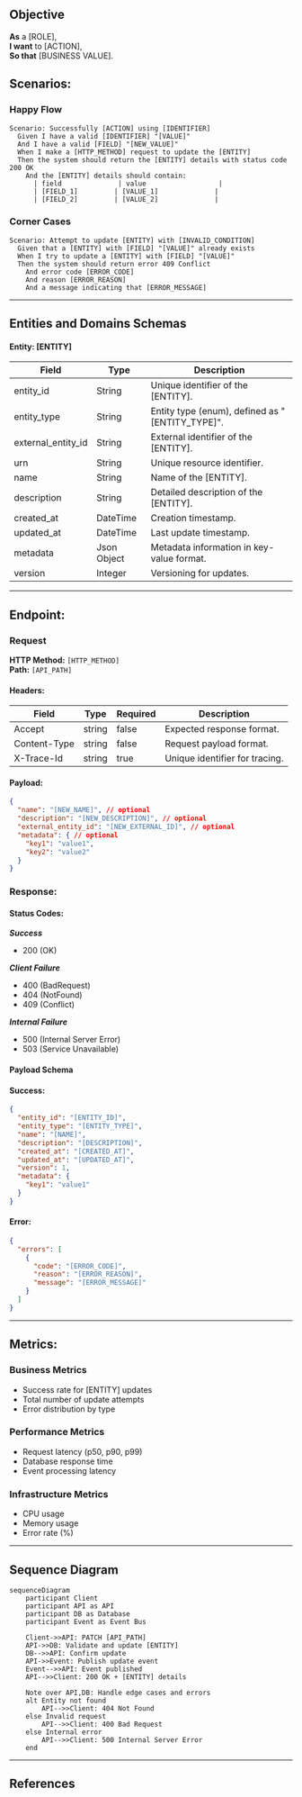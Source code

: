 ## Objective

**As** a [ROLE],  
**I want** to [ACTION],  
**So that** [BUSINESS VALUE].

## Scenarios:

### Happy Flow

```gherkin
Scenario: Successfully [ACTION] using [IDENTIFIER]
  Given I have a valid [IDENTIFIER] "[VALUE]"
  And I have a valid [FIELD] "[NEW_VALUE]"
  When I make a [HTTP_METHOD] request to update the [ENTITY]
  Then the system should return the [ENTITY] details with status code 200 OK
    And the [ENTITY] details should contain:
      | field              | value                  |
      | [FIELD_1]         | [VALUE_1]              |
      | [FIELD_2]         | [VALUE_2]              |
```

### Corner Cases

```gherkin
Scenario: Attempt to update [ENTITY] with [INVALID_CONDITION]
  Given that a [ENTITY] with [FIELD] "[VALUE]" already exists
  When I try to update a [ENTITY] with [FIELD] "[VALUE]"
  Then the system should return error 409 Conflict
    And error code [ERROR_CODE]
    And reason [ERROR_REASON]
    And a message indicating that [ERROR_MESSAGE]
```

---

## Entities and Domains Schemas

#### Entity: [ENTITY]

| Field | Type | Description |
|-------|------|-------------|
| entity_id | String | Unique identifier of the [ENTITY]. |
| entity_type | String | Entity type (enum), defined as "[ENTITY_TYPE]". |
| external_entity_id | String | External identifier of the [ENTITY]. |
| urn | String | Unique resource identifier. |
| name | String | Name of the [ENTITY]. |
| description | String | Detailed description of the [ENTITY]. |
| created_at | DateTime | Creation timestamp. |
| updated_at | DateTime | Last update timestamp. |
| metadata | Json Object | Metadata information in key-value format. |
| version | Integer | Versioning for updates. |

---

## Endpoint:

### Request

**HTTP Method:** `[HTTP_METHOD]`  
**Path:** `[API_PATH]`

#### Headers:

| Field | Type | Required | Description |
|-------|------|-----------|-------------|
| Accept | string | false | Expected response format. |
| Content-Type | string | false | Request payload format. |
| X-Trace-Id | string | true | Unique identifier for tracing. |

#### Payload: 

```json
{
  "name": "[NEW_NAME]", // optional
  "description": "[NEW_DESCRIPTION]", // optional
  "external_entity_id": "[NEW_EXTERNAL_ID]", // optional
  "metadata": { // optional
    "key1": "value1",  
    "key2": "value2"  
  }
}
```

### Response:

#### Status Codes:

***Success***
- 200 (OK)

***Client Failure***
- 400 (BadRequest)  
- 404 (NotFound)  
- 409 (Conflict)  

***Internal Failure***
- 500 (Internal Server Error)  
- 503 (Service Unavailable)  

#### Payload Schema

#### Success:

```json
{
  "entity_id": "[ENTITY_ID]",
  "entity_type": "[ENTITY_TYPE]",
  "name": "[NAME]",
  "description": "[DESCRIPTION]",
  "created_at": "[CREATED_AT]",
  "updated_at": "[UPDATED_AT]",
  "version": 1,
  "metadata": {
    "key1": "value1"
  }
}
```

#### Error:

```json
{
  "errors": [
    {
      "code": "[ERROR_CODE]",
      "reason": "[ERROR_REASON]",
      "message": "[ERROR_MESSAGE]"
    }
  ]
}
```

---

## Metrics:

### Business Metrics
- Success rate for [ENTITY] updates
- Total number of update attempts
- Error distribution by type

### Performance Metrics
- Request latency (p50, p90, p99)
- Database response time
- Event processing latency

### Infrastructure Metrics
- CPU usage
- Memory usage
- Error rate (%)

---

## Sequence Diagram

```mermaid
sequenceDiagram
    participant Client
    participant API as API
    participant DB as Database
    participant Event as Event Bus
    
    Client->>API: PATCH [API_PATH]
    API->>DB: Validate and update [ENTITY]
    DB-->>API: Confirm update
    API->>Event: Publish update event
    Event-->>API: Event published
    API-->>Client: 200 OK + [ENTITY] details

    Note over API,DB: Handle edge cases and errors
    alt Entity not found
        API-->>Client: 404 Not Found
    else Invalid request
        API-->>Client: 400 Bad Request
    else Internal error
        API-->>Client: 500 Internal Server Error
    end
```

---

## References

